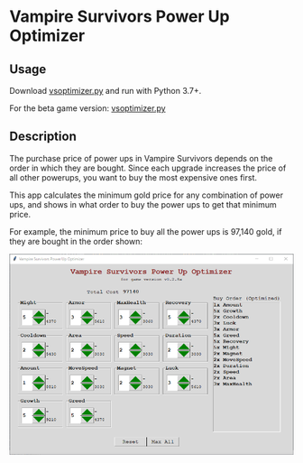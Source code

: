 # Vampire Survivors Power Up Optimizer

## Usage

Download [vsoptimizer.py](https://github.com/jbchouinard/vspowerups/releases/download/v0.2.8.2/vsoptimizer.py) and run with Python 3.7+.

For the beta game version: [vsoptimizer.py](https://github.com/jbchouinard/vspowerups/releases/download/v0.2.10h/vsoptimizer.py)

## Description

The purchase price of power ups in Vampire Survivors depends on the order in which they are bought.
Since each upgrade increases the price of all other powerups, you want to buy the most expensive
ones first.

This app calculates the minimum gold price for any combination of power ups, and shows
in what order to buy the power ups to get that minimum price.

For example, the minimum price to buy all the power ups is 97,140 gold, if they are bought in the
order shown:

![Screenshot of the game](screenshot.png?raw=true "Vampire Survivors Power Up Optimizer")

